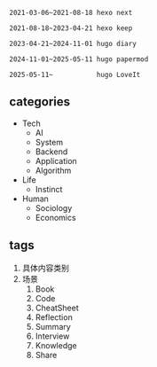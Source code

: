 ```
2021-03-06~2021-08-18 hexo next

2021-08-18~2023-04-21 hexo keep

2023-04-21~2024-11-01 hugo diary

2024-11-01~2025-05-11 hugo papermod 

2025-05-11~           hugo LoveIt
```

## categories

+ Tech
  + AI
  + System
  + Backend
  + Application
  + Algorithm
+ Life
  + Instinct
+ Human
  + Sociology
  + Economics

## tags

1. 具体内容类别
2. 场景
   1. Book
   2. Code
   3. CheatSheet
   4. Reflection
   5. Summary
   6. Interview
   7. Knowledge
   8. Share